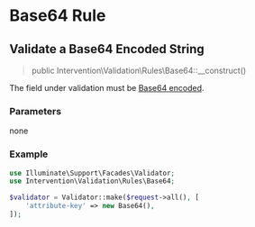 # Base64 Rule
## Validate a Base64 Encoded String

> public Intervention\Validation\Rules\Base64::__construct()

The field under validation must be [Base64 encoded](https://en.wikipedia.org/wiki/Base64).

### Parameters

none

### Example

```php
use Illuminate\Support\Facades\Validator;
use Intervention\Validation\Rules\Base64;

$validator = Validator::make($request->all(), [
    'attribute-key' => new Base64(),
]);
```
